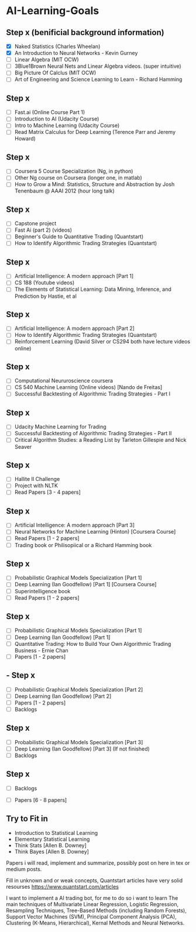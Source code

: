 # AI-Learning-Goals

##  Step x (benificial background information)
- [X] Naked Statistics (Charles Wheelan)
- [X] An Introduction to Neural Networks - Kevin Gurney
- [ ] Linear Algebra (MIT OCW)
- [ ] 3Blue1Brown Neural Nets and Linear Algebra videos. (super intuitive)
- [ ] Big Picture Of Calclus (MIT OCW)
- [ ] Art of Engineering and Science Learning to Learn - Richard Hamming

##  Step x
- [ ] Fast.ai (Online Course Part 1)
- [ ] Introduction to AI (Udacity Course)
- [ ] Intro to Machine Learning (Udacity Course)
- [ ] Read Matrix Calculus for Deep Learning (Terence Parr and Jeremy Howard)

##  Step x
- [ ] Coursera 5 Course Specialization (Ng, in python)
- [ ] Other Ng course on Coursera (longer one, in matlab)
- [ ] How to Grow a Mind: Statistics, Structure and Abstraction by Josh Tenenbaum @ AAAI 2012 (hour long talk)

##  Step x
- [ ] Capstone project
- [ ] Fast Ai (part 2) (videos)
- [ ] Beginner's Guide to Quantitative Trading (Quantstart)
- [ ] How to Identify Algorithmic Trading Strategies (Quantstart)

##  Step x
- [ ] Artificial Intelligence: A modern approach [Part 1]
- [ ] CS 188 (Youtube videos)
- [ ] The Elements of Statistical Learning: Data Mining, Inference, and Prediction by Hastie, et al

##  Step x
- [ ] Artificial Intelligence: A modern approach [Part 2]
- [ ] How to Identify Algorithmic Trading Strategies (Quantstart)
- [ ] Reinforcement Learning (David Silver or CS294 both have lecture videos online)

##  Step x
- [ ] Computational Neururoscience coursera
- [ ] CS 540 Machine Learning (Online videos) [Nando de Freitas]
- [ ] Successful Backtesting of Algorithmic Trading Strategies - Part I

##  Step x
- [ ] Udacity Machine Learning for Trading
- [ ] Successful Backtesting of Algorithmic Trading Strategies - Part II
- [ ] Critical Algorithm Studies: a Reading List by Tarleton Gillespie and Nick Seaver

##  Step x
- [ ] Hallite II Challenge
- [ ] Project with NLTK
- [ ] Read Papers [3 - 4 papers]

##  Step x
- [ ] Artificial Intelligence: A modern approach [Part 3]
- [ ] Neural Networks for Machine Learning (Hinton) [Coursera Course]
- [ ] Read Papers [1 - 2 papers]
- [ ] Trading book or Philisopiical or a Richard Hamming book

##  Step x
- [ ] Probabilistic Graphical Models Specialization [Part 1]
- [ ] Deep Learning (Ian Goodfellow) [Part 1] [Coursera Course]
- [ ] Superintelligence book
- [ ] Read Papers [1 - 2 papers]

##  Step x
- [ ] Probabilistic Graphical Models Specialization [Part 1]
- [ ] Deep Learning (Ian Goodfellow) [Part 1]
- [ ] Quantitative Trading: How to Build Your Own Algorithmic Trading Business - Ernie Chan
- [ ] Papers [1 - 2 papers]

## - Step x
- [ ] Probabilistic Graphical Models Specialization [Part 2]
- [ ] Deep Learning (Ian Goodfellow) [Part 2]
- [ ] Papers [1 - 2 papers]
- [ ] Backlogs

##  Step x
- [ ] Probabilistic Graphical Models Specialization [Part 3]
- [ ] Deep Learning (Ian Goodfellow) [Part 3] (If not finished)
- [ ] Backlogs

##  Step x
- [ ] Backlogs
- [ ] Papers [6 - 8 papers]


## Try to Fit in
- Introduction to Statistical Learning
- Elementary Statistical Learning
- Think Stats [Allen B. Downey]
- Think Bayes [Allen B. Downey]

Papers i will read, implement and summarize, possibly post on here in tex or medium posts. 

Fill in unknown and or weak concepts, Quantstart articles have very solid resourses https://www.quantstart.com/articles

I want to implement a AI trading bot, for me to do so i want to learn The main techniques of  Multivariate Linear Regression, Logistic Regression, Resampling Techniques, Tree-Based Methods (including Random Forests), Support Vector Machines (SVM), Principal Component Analysis (PCA), Clustering (K-Means, Hierarchical), Kernal Methods and Neural Networks.
